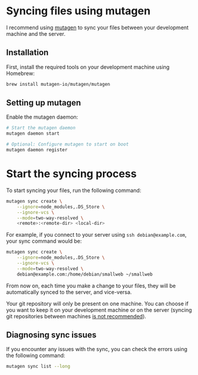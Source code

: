 # Syncing files using mutagen

I recommend using [mutagen](https://mutagen.io) to sync your files between your development machine and the server.

## Installation

First, install the required tools on your development machine using Homebrew:

```sh
brew install mutagen-io/mutagen/mutagen
```

## Setting up mutagen

Enable the mutagen daemon:

```sh
# Start the mutagen daemon
mutagen daemon start

# Optional: Configure mutagen to start on boot
mutagen daemon register
```

# Start the syncing process

To start syncing your files, run the following command:

```sh
mutagen sync create \
    --ignore=node_modules,.DS_Store \
    --ignore-vcs \
    --mode=two-way-resolved \
    <remote>:<remote-dir> <local-dir>
```

For example, if you connect to your server using `ssh debian@example.com`, your sync command would be:

```sh
mutagen sync create \
    --ignore=node_modules,.DS_Store \
    --ignore-vcs \
    --mode=two-way-resolved \
    debian@example.com:/home/debian/smallweb ~/smallweb
```

From now on, each time you make a change to your files, they will be automatically synced to the server, and vice-versa.

Your git repository will only be present on one machine. You can choose if you want to keep it on your development machine or on the server (syncing git repositories between machines [is not recommended](https://mutagen.io/documentation/synchronization/version-control-systems)).

## Diagnosing sync issues

If you encounter any issues with the sync, you can check the errors using the following command:

```sh
mutagen sync list --long
```
